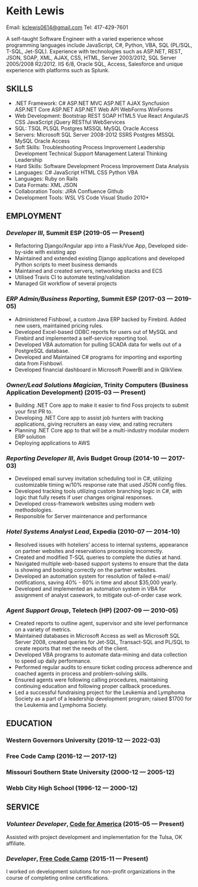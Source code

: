 Keith Lewis
============
Email: kclewis0614@gmail.com
Tel: 417-429-7601


A self-taught Software Engineer with a varied experience whose programming languages include JavaScript, C#, Python, VBA, SQL (PL/SQL, T-SQL, Jet-SQL).  Experience with technologies such as ASP.NET, REST, JSON, SOAP, XML, AJAX, CSS, HTML, Server 2003/2012, SQL Server 2005/2008 R2/2012. IIS 6/8, Oracle SQL, Access, Salesforce and unique experience with platforms such as Splunk.

## SKILLS

  - .NET Framework: C# ASP.NET MVC ASP.NET AJAX Syncfusion ASP.NET Core ASP.NET ASP.NET Web API WebForms WinForms 
  - Web Development: Bootstrap REST SOAP HTML5 Vue React AngularJS CSS JavaScript jQuery RESTful WebServices 
  - SQL: TSQL PLSQL Postgres MSSQL MySQL Oracle Access 
  - Servers: Microsoft SQL Server 2008-2012 SSRS Postgres MSSQL MySQL Oracle Access 
  - Soft Skills: Troubleshooting Process Improvement Leadership Development Technical Support Management Lateral Thinking Leadership 
  - Hard Skills: Software Development Process Improvement Data Analysis 
  - Languages: C# JavaScript HTML CSS Python VBA 
  - Languages: Ruby on Rails 
  - Data Formats: XML JSON 
  - Collaboration Tools: JIRA Confluence Github 
  - Development Tools: WSL VS Code Visual Studio 2010+ 

## EMPLOYMENT

### *Developer III*, Summit ESP (2019-05 — Present)


  - Refactoring Django/Angular app into a Flask/Vue App, Developed side-by-side with existing app
  - Maintained and extended existing Django applications and developed Python scripts to meet business demands
  - Maintained and created servers, networking stacks and ECS
  - Utilised Travis CI to automate testing/validation
  - Managed Git workflow of several projects

### *ERP Admin/Business Reporting*, Summit ESP (2017-03 — 2019-05)


  - Administered Fishbowl, a custom Java ERP backed by Firebird. Added new users, maintained pricing rules.
  - Developed Excel-based ODBC reports for users out of MySQL and Firebird and implemented a self-service reporting tool.
  - Developed VBA automation for pulling SCADA data for wells out of a PostgreSQL database.
  - Developed and Maintained C# programs for importing and exporting data from Fishbowl.
  - Developed financial dashboard in Microsoft PowerBI and in QlikView.

### *Owner/Lead Solutions Magician*, Trinity Computers (Business Application Development) (2015-03 — Present)


  - Building .NET Core app to make it easier to find Foss projects to submit your first PR to. 
  - Developing .NET Core app to assist job hunters with tracking applications, giving recruiters an easy view, and rating recruiters
  - Planning .NET Core app to that will be a multi-industry modular modern ERP solution 
  - Deploying applications to AWS

### *Reporting Developer III*, Avis Budget Group (2014-10 — 2017-03)


  - Developed email survey invitation scheduling tool in C#, utilizing customizable timing w/10% response rate that used JSON config files.
  - Developed tracking tools utilizing custom branching logic in C#, with logic that fully resets if user changes original responses. 
  - Developed cross-framework websites using modern web methodologies. 
  - Responsible for Server maintenance and performance

### *Hotel Systems Analyst Lead*, Expedia (2010-07 — 2014-10)


  - Resolved issues with hoteliers’ access to internal systems, appearance on partner websites and reservations processing incorrectly. 
  - Created and modified T-SQL queries to complete the duties at hand. 
  - Navigated multiple web-based support systems to ensure that the data is showing and booking correctly on the partner websites. 
  - Developed an automation system for resolution of failed e-mail/ notifications, saving 40% - 60% in time and about $35,000 yearly.
  - Developed and implemented an automation system in VBA for assignment of analyst casework, to mitigate out-of-order case work.

### *Agent Support Group*, Teletech (HP) (2007-09 — 2010-05)


  - Created reports to outline agent, supervisor and site level performance on a variety of metrics. 
  - Maintained databases in Microsoft Access as well as Microsoft SQL Server 2008, created queries for Jet-SQL, Transact-SQL and PL/SQL to create reports that met the needs of the client. 
  - Developed VBA programs to automate data-mining and data collection to speed up daily performance.
  - Performed regular audits to ensure ticket coding process adherence and coached agents in process and problem-solving skills. 
  - Ensured agents were following calling procedures, maintaining continuing education and following proper callback procedures. 
  - Led a successful fundraising project for the Leukemia and Lymphoma Society as a part of a leadership development program; raised $1700 for the Leukemia and Lymphoma Society.




## EDUCATION

### Western Governors University (2019-12 — 2022-03)



### Free Code Camp (2016-12 — 2017-12)



### Missouri Southern State University (2000-12 — 2005-12)



### Webb City High School (1996-12 — 2000-12)








## SERVICE

### *Volunteer Developer*, [Code for America](https://www.linkedin.com/company/660862) (2015-05 — Present)

Assisted with project development and implementation for the Tulsa, OK affiliate.

### *Developer*, [Free Code Camp](https://www.linkedin.com/company/4831032) (2015-11 — Present)

I worked on development solutions for non-profit organizations in the course of completing online certifications.






